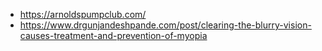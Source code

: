- https://arnoldspumpclub.com/
- https://www.drgunjandeshpande.com/post/clearing-the-blurry-vision-causes-treatment-and-prevention-of-myopia